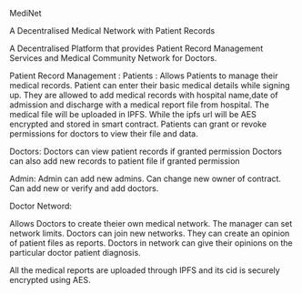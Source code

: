 MediNet

A Decentralised Medical Network with Patient Records

A Decentralised Platform that provides Patient Record Management Services and Medical Community Network for Doctors.

Patient Record Management : 
Patients :
Allows Patients to manage their medical records.
Patient can enter their basic medical details while signing up.
They are allowed to add medical records with hospital name,date of admission and discharge with a medical report file from hospital.
The medical file will be uploaded in IPFS. While the ipfs url will be AES encrypted and stored in smart contract.
Patients can grant or revoke permissions for doctors to view their file and data.

Doctors:
Doctors can view patient records if granted permission
Doctors can also add new records to patient file if granted permission

Admin:
Admin can add new admins.
Can change new owner of contract.
Can add new or verify and add doctors.


Doctor Netword:

Allows Doctors to create theier own medical network.
The manager can set network limits.
Doctors can join new networks.
They can create an opinion of patient files as reports.
Doctors in network can give their opinions on the particular doctor patient diagnosis.

All the medical reports are uploaded through IPFS and its cid is securely encrypted using AES.


